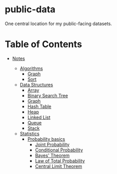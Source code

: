 # public-data
One central location for my public-facing datasets. 

# Table of Contents
- [Notes](/notes)
  - [Algorithms](/notes/algorithms)
    - [Graph](/notes/algorithms/graph.md)
    - [Sort](/notes/algorithms/sort.md)
  - [Data Structures](/notes/data-structures)
    - [Array](/notes/data-structures.md#array)
    - [Binary Search Tree](/notes/data-structures.md#binary-search-tree)
    - [Graph](/notes/data-structures.md#graph)
    - [Hash Table](/notes/data-structures.md#hash-table)
    - [Heap](/notes/data-structures.md#heap)
    - [Linked List](/notes/data-structures.md#linked-list)
    - [Queue](/notes/data-structures.md#queue)
    - [Stack](/notes/data-structures.md#stack)
  - [Statistics](/notes/statistics/)
    - [Probability basics](/notes/statistics/probability-basics.md)
      - [Joint Probability](/notes/statistics/probability-basics.md#joint-probability)
      - [Conditional Probability](/notes/statistics/probability-basics.md#conditional-probability)
      - [Bayes' Theorem](/notes/statistics/probability-basics.md#bayes-theorem)
      - [Law of Total Probability](/notes/statistics/probability-basics.md#law-of-total-probability)
      - [Central Limit Theorem](/notes/statistics/probability-basics.md#central-limit-theorem)

  <!-- - [Math](/notes/math)
    - [Number Theory](/notes/math/number-theory.md)
  - [Operating Systems](/notes/operating-systems)
    - [Linux](/notes/operating-systems/Linux.md)
  - [Programming Languages](/notes/programming-languages)
    - [C](/notes/programming-languages/c.md)
    - [C++](/notes/programming-languages/c++.md)
    - [Python](/notes/programming-languages/python.md) -->
